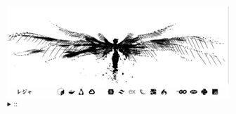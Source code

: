 <img src="./banner.png">
<details><summary> :: </summary>
<!--START_SECTION:waka-->

```
From: 09 August 2024 - To: 17 September 2025

Total Time: 1,873 hrs 34 mins

PHP                        465 hrs 12 mins //////-------------------   23.02 %
Python                     416 hrs 15 mins /////--------------------   20.60 %
Markdown                   222 hrs 6 mins  ///----------------------   10.99 %
Other                      147 hrs 9 mins  //-----------------------   07.28 %
```

<!--END_SECTION:waka-->
</details>
